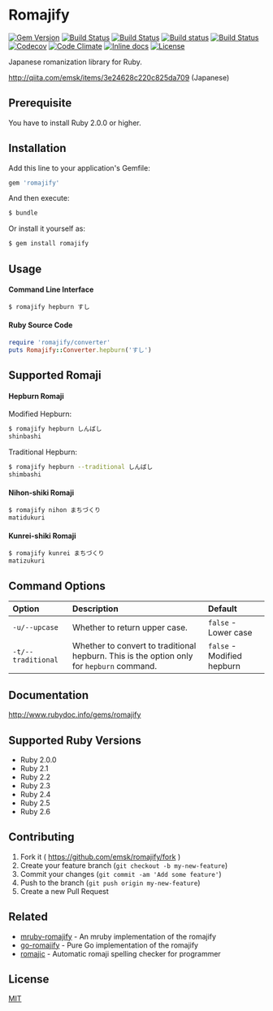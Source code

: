 # Romajify

[![Gem Version](https://badge.fury.io/rb/romajify.svg)](https://badge.fury.io/rb/romajify)
[![Build Status](https://github.com/emsk/romajify/workflows/build/badge.svg)](https://github.com/emsk/romajify/actions?query=workflow%3Abuild)
[![Build Status](https://travis-ci.org/emsk/romajify.svg?branch=master)](https://travis-ci.org/emsk/romajify)
[![Build status](https://ci.appveyor.com/api/projects/status/nusknxpo5o04jrjp?svg=true)](https://ci.appveyor.com/project/emsk/romajify)
[![Build Status](https://dev.azure.com/emsk/romajify/_apis/build/status/emsk.romajify?branchName=master)](https://dev.azure.com/emsk/romajify/_build/latest?definitionId=2&branchName=master)
[![Codecov](https://codecov.io/gh/emsk/romajify/branch/master/graph/badge.svg)](https://codecov.io/gh/emsk/romajify)
[![Code Climate](https://codeclimate.com/github/emsk/romajify/badges/gpa.svg)](https://codeclimate.com/github/emsk/romajify)
[![Inline docs](http://inch-ci.org/github/emsk/romajify.svg?branch=master)](http://inch-ci.org/github/emsk/romajify)
[![License](https://img.shields.io/badge/license-MIT-blue.svg)](LICENSE.txt)

Japanese romanization library for Ruby.

http://qiita.com/emsk/items/3e24628c220c825da709 (Japanese)

## Prerequisite

You have to install Ruby 2.0.0 or higher.

## Installation

Add this line to your application's Gemfile:

```ruby
gem 'romajify'
```

And then execute:

```sh
$ bundle
```

Or install it yourself as:

```sh
$ gem install romajify
```

## Usage

#### Command Line Interface

```sh
$ romajify hepburn すし
```

#### Ruby Source Code

```ruby
require 'romajify/converter'
puts Romajify::Converter.hepburn('すし')
```

## Supported Romaji

#### Hepburn Romaji

Modified Hepburn:

```sh
$ romajify hepburn しんばし
shinbashi
```

Traditional Hepburn:

```sh
$ romajify hepburn --traditional しんばし
shimbashi
```

#### Nihon-shiki Romaji

```sh
$ romajify nihon まちづくり
matidukuri
```

#### Kunrei-shiki Romaji

```sh
$ romajify kunrei まちづくり
matizukuri
```

## Command Options

| Option | Description | Default |
| :----- | :---------- | :------ |
| `-u/--upcase` | Whether to return upper case. | `false` - Lower case |
| `-t/--traditional` | Whether to convert to traditional hepburn. This is the option only for `hepburn` command. | `false` - Modified hepburn |

## Documentation

http://www.rubydoc.info/gems/romajify

## Supported Ruby Versions

* Ruby 2.0.0
* Ruby 2.1
* Ruby 2.2
* Ruby 2.3
* Ruby 2.4
* Ruby 2.5
* Ruby 2.6

## Contributing

1. Fork it ( https://github.com/emsk/romajify/fork )
2. Create your feature branch (`git checkout -b my-new-feature`)
3. Commit your changes (`git commit -am 'Add some feature'`)
4. Push to the branch (`git push origin my-new-feature`)
5. Create a new Pull Request

## Related

* [mruby-romajify](https://github.com/emsk/mruby-romajify) - An mruby implementation of the romajify
* [go-romajify](https://github.com/emsk/go-romajify) - Pure Go implementation of the romajify
* [romajic](https://github.com/emsk/romajic) - Automatic romaji spelling checker for programmer

## License

[MIT](LICENSE.txt)
